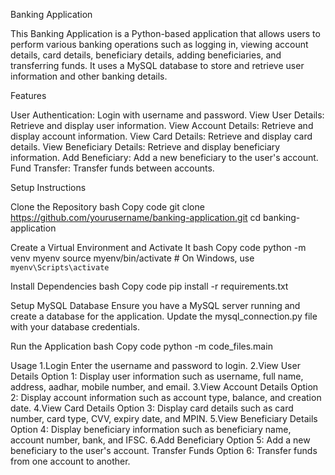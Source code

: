 Banking Application


This Banking Application is a Python-based application that allows users to perform various banking operations such as logging in, viewing account details, card details, beneficiary details, adding beneficiaries, and transferring funds. 
It uses a MySQL database to store and retrieve user information and other banking details.

Features

User Authentication: Login with username and password.
View User Details: Retrieve and display user information.
View Account Details: Retrieve and display account information.
View Card Details: Retrieve and display card details.
View Beneficiary Details: Retrieve and display beneficiary information.
Add Beneficiary: Add a new beneficiary to the user's account.
Fund Transfer: Transfer funds between accounts.


Setup Instructions

Clone the Repository
bash
Copy code
git clone https://github.com/yourusername/banking-application.git
cd banking-application

Create a Virtual Environment and Activate It
bash
Copy code
python -m venv myenv
source myenv/bin/activate  # On Windows, use `myenv\Scripts\activate`

Install Dependencies
bash
Copy code
pip install -r requirements.txt

Setup MySQL Database
Ensure you have a MySQL server running and create a database for the application. Update the mysql_connection.py file with your database credentials.

Run the Application
bash
Copy code
python -m code_files.main


Usage
1.Login
Enter the username and password to login.
2.View User Details
Option 1: Display user information such as username, full name, address, aadhar, mobile number, and email.
3.View Account Details
Option 2: Display account information such as account type, balance, and creation date.
4.View Card Details
Option 3: Display card details such as card number, card type, CVV, expiry date, and MPIN.
5.View Beneficiary Details
Option 4: Display beneficiary information such as beneficiary name, account number, bank, and IFSC.
6.Add Beneficiary
Option 5: Add a new beneficiary to the user's account.
Transfer Funds
Option 6: Transfer funds from one account to another.




